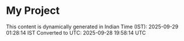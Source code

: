 # My Project

This content is dynamically generated in Indian Time (IST): 2025-09-29 01:28:14 IST
Converted to UTC: 2025-09-28 19:58:14 UTC
